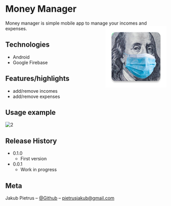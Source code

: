 # Money Manager
Money manager is simple mobile app to manage your incomes and expenses.
<img align="right" src="https://github.com/pieetrus/Money-Manager/blob/master/app/src/main/res/mipmap-xxxhdpi/ic_launcher.png">

## Technologies
- Android
- Google Firebase

## Features/highlights

- add/remove incomes
- add/remove expenses

## Usage example
![2](https://github.com/pieetrus/Money-Manager/blob/master/readmefiles/presentation.gif)

## Release History
* 0.1.0
    * First version
* 0.0.1
    * Work in progress

## Meta
Jakub Pietrus – [@Github](https://github.com/pieetrus) – pietrusjakub@gmail.com
